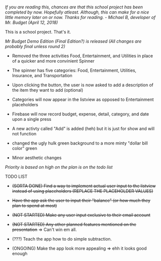 *If you are reading this, chances are that this school project has been completed by now. Hopefully atleast. Although, this can make for a nice little memory later on or now. Thanks for reading. 
                                                                    - Michael B, developer of Mr. Budget (April 12, 2018)*

This is a school project. That's it. 

*Mr Budget Demo Edition (Final Edition?) is released (All changes are probably final unless round 2)*

 - Removed the three activities Food, Entertainment, and Utilities in place of a quicker and more convinient Spinner
 - The spinner has five categories: Food, Entertainment, Utilities, Insurance, and Transportation
 - Upon clicking the button, the user is now asked to add a description of the item they want to add (optional)
 - Categories will now appear in the listview as opposed to Entertainment placeholders
 - Firebase will now record budget, expense, detail, category, and date upon a single press
 - A new activty called "Add" is added (heh) but it is just for show and will not function
 
 
 - changed the ugly hulk green background to a more minty "dollar bill color" green
 - Minor aesthetic changes

*Priority is based on high on the plan is on the todo list*

TODO LIST
 - ~~(SORTA DONE) Find a way to implement actual user input to the listview instead of using placeholders (REPLACE THE PLACEHOLDER VALUES)~~
 
 - ~~Have the app ask the user to input their "balance" (or how much they plan to spend at most)~~
 
 - ~~(NOT STARTED) Make any user input exclusive to their email account~~
 
 - ~~(NOT STARTED) Any other planned features mentioned on the presentation~~ => Can't win em all.
 
 - (???) Teach the app how to do simple subtraction. 
 
 - (ONGOING) Make the app look more appealing => ehh it looks good enough
 
